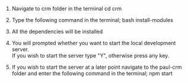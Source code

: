 1. Navigate to crm folder in the terminal
    cd crm

2. Type the following command in the terminal;
    bash install-modules

3. All the dependencies will be installed

4. You will prompted whether you want to start the local development server.  
   If you wish to start the server type "Y", otherwise press any key.

5. If you wish to start the server at a later point navigate to the paul-crm folder
   and enter the following command in the terminal;
    npm start
